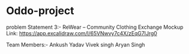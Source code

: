 # Oddo-project
problem Statement 3:- ReWear – Community Clothing Exchange
Mockup Link: https://app.excalidraw.com/l/65VNwvy7c4X/zEqG7IJrg0

Team Members:- 
Ankush Yadav
Vivek singh
Aryan Singh